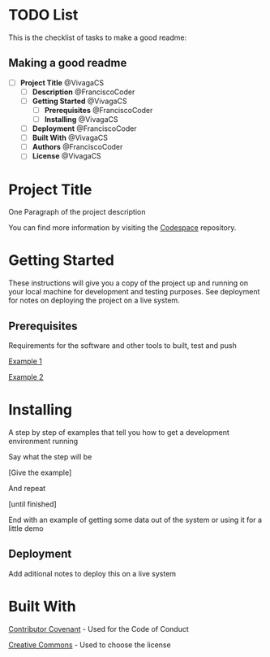 # TODO List

This is the checklist of tasks to make a good readme:

## Making a good readme
- [ ] **Project Title** @VivagaCS
  - [ ] **Description** @FranciscoCoder
  - [ ] **Getting Started** @VivagaCS
      - [ ] **Prerequisites** @FranciscoCoder
      - [ ] **Installing** @VivagaCS
  - [ ] **Deployment** @FranciscoCoder
  - [ ] **Built With** @VivagaCS
  - [ ] **Authors** @FranciscoCoder
  - [ ] **License** @VivagaCS

# Project Title

One Paragraph of the project description

You can find more information by visiting the [Codespace](https://codespaceacademy.com/) repository.

# Getting Started

These instructions will give you a copy of the project up and running on your local machine for development and testing purposes. See deployment for notes on deploying the project on a live system.

## Prerequisites

Requirements for the software and other tools to built, test and push

[Example 1](https://www.google.com) 

[Example 2](https://www.google.com) 

# Installing

A step by step of examples that tell you how to get a development environment running

Say what the step will be

[Give the example]

And repeat

[until finished]

End with an example of getting some data out of the system or using it for a little demo

## Deployment

Add aditional notes to deploy this on a live system

# Built With

[Contributor Covenant](https://www.contributor-covenant.org) - Used for the Code of Conduct

[Creative Commons](https://www.creativecommons.org) - Used to choose the license
